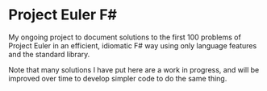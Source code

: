# Project Euler F#

My ongoing project to document solutions to the first 100 problems of Project Euler in an efficient, idiomatic F# way using only language features and the standard library.

Note that many solutions I have put here are a work in progress, and will be improved over time to develop simpler code to do the same thing.

